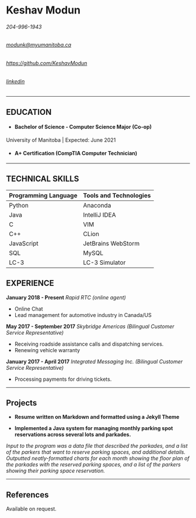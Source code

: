 Keshav Modun
============
###### 204-996-1943
###### modunk@myumanitoba.ca
###### https://github.com/KeshavModun
###### [linkedin](https://www.linkedin.com/in/keshavmodun)

-------------------     ----------------------------
## EDUCATION
- #### Bachelor of Science - Computer Science Major (Co-op)
University of Manitoba | Expected: June 2021

- #### A+ Certification (CompTIA Computer Technician)
-------------------     ----------------------------

## TECHNICAL SKILLS  
|**Programming Language**|**Tools and Technologies**|
|--------------------------|----------------------------|
| Python | Anaconda |
| Java | IntelliJ IDEA |
| C | VIM |
| C++ | CLion |
| JavaScript | JetBrains WebStorm |
| SQL | MySQL |
| LC-3 | LC-3 Simulator |


## EXPERIENCE

**January 2018 - Present**
*_Rapid RTC (online agent)_*
- Online Chat
- Lead management for automotive industry in Canada/US


**May 2017 - September 2017**
*_Skybridge Americas (Bilingual Customer Service Representative)_*
- Receiving roadside assistance calls and dispatching services.
- Renewing vehicle warranty

**January 2017 - April 2017**
*_Integrated Messaging Inc. (Bilingual Customer Service Representative)_*
- Processing payments for driving tickets.
-------------------     ----------------------------

## Projects
- **Resume written on Markdown and formatted using a Jekyll Theme**

- **Implemented a Java system for managing monthly parking spot reservations across several lots and parkades.** 

 *_Input to the program was a data file that described the parkades, and a list of the parkers that want to reserve parking spaces, and additional details.
 Outputted neatly-formatted charts for each month showing the floor plan of the parkades with the reserved parking spaces, and a list of the parkers showing their parking space reservation._*
-------------------     ----------------------------
 ## References

 Available on request.
